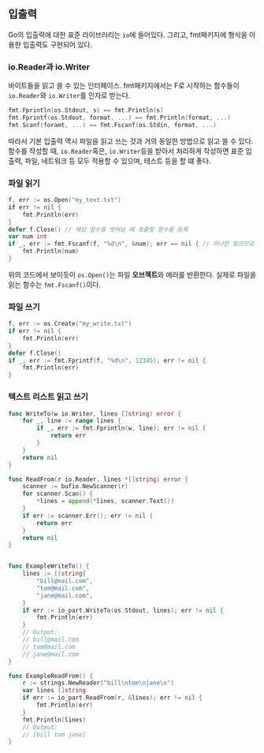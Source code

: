 ## 입출력

Go의 입출력에 대한 표준 라이브러리는 `io`에 들어있다. 그리고, fmt패키지에 형식을 이용한 입출력도 구현되어 있다.

### io.Reader과 io.Writer

바이트들을 읽고 쓸 수 있는 인터페이스. fmt패키지에서는 F로 시작하는 함수들이 `io.Reader`와 `io.Writer`를 인자로 받는다.

```go
fmt.Fprintln(os.Stdout, s) == fmt.Println(s)
fmt.Fprintf(os.Stdout, format, ...) == fmt.Println(format, ...)
fmt.Scanf(foramt, ...) == fmt.Fscanf(os.Stdin, format, ...)
```

따라서 기본 입출력 역시 파일을 읽고 쓰는 것과 거의 동일한 방법으로 읽고 쓸 수 있다. 함수를 작성할 때, `io.Reader`혹은, `io.Writer`등을 받아서 처리하게 작성하면 표준 입출력, 파일, 네트워크 등 모두 적용할 수 있으며, 테스트 등을 할 떄 좋다.

### 파일 읽기

```go
f, err := os.Open("my_text.txt")
if err != nil {
	fmt.Println(err)
}
defer f.Close() // 해당 함수를 벗어날 때 호출할 함수를 등록
var num int
if _, err := fmt.Fscanf(f, "%d\n", &num); err == nil { // 하나만 읽으므로 몇개를 읽었는지는 _로 무시한다.
	fmt.Println(num)
}
```

위의 코드에서 보이듯이 `os.Open()`는 파일 **오브젝트**와 에러를 반환한다. 실제로 파일을 읽는 함수는 `fmt.Fscanf()`이다.

### 파일 쓰기

```go
f, err := os.Create("my_write.txt")
if err != nil {
	fmt.Println(err)
}
defer f.Close()
if _, err := fmt.Fprintf(f, "%d\n", 12345); err != nil {
	fmt.Println(err)
}
```

### 텍스트 리스트 읽고 쓰기

```go
func WriteTo(w io.Writer, lines []string) error {
	for _, line := range lines {
		if _, err := fmt.Fprintln(w, line); err != nil {
			return err
		}
	}
	return nil
}

func ReadFrom(r io.Reader, lines *[]string) error {
	scanner := bufio.NewScanner(r)
	for scanner.Scan() {
		*lines = append(*lines, scanner.Text())
	}
	if err := scanner.Err(); err != nil {
		return err
	}
	return nil
}


func ExampleWriteTo() {
	lines := []string{
		"bill@mail.com",
		"tom@mail.com",
		"jane@mail.com",
	}
	if err := io_part.WriteTo(os.Stdout, lines); err != nil {
		fmt.Println(err)
	}
	// Output:
	// bill@mail.com
	// tom@mail.com
	// jane@mail.com
}

func ExampleReadFrom() {
	r := strings.NewReader("bill\ntom\njane\n")
	var lines []string
	if err := io_part.ReadFrom(r, &lines); err != nil {
		fmt.Println(err)
	}
	fmt.Println(lines)
	// Output:
	// [bill tom jane]
}
```
